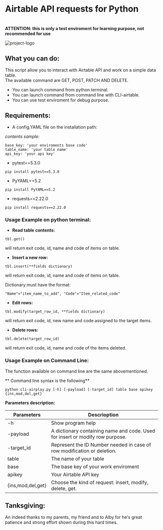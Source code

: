 # Airtable API requests for Python <h1>**ATTENTION: this is only a test enviroment for learning purpose, not recommended for use**![project-logo](https://cdn-images-1.medium.com/max/800/1*ycLQdG3p7jCjOfgqnV5n_Q.gif)## What you can do:This script allow you to interact with Airtable API and work on a simple data table.\The available command are GET, POST, PATCH AND DELETE.* You can launch command  from python terminal.* You can launch command from command line with CLI-airtable.* You can use test enviroment for debug purpose.## Requirements:* A config.YAML file on the installation path: _contents sample:_```base_key: 'your enviroments base code'table_name: 'your table name'api_key: 'your api key'```* pytest==5.3.0```pip install pytest==5.3.0```* PyYAML==5.2```pip install PyYAML==5.2```* requests==2.22.0```pip install requests==2.22.0```### Usage Example on python terminal:* **Read table contents:**```tbl.get()```will return exit code, id, name and code of items on table.* **Insert a new row:**```tbl.insert(**fields dictionary)```will return exit code, id, name and code of items on table.Dictionary must have the format: ```"Name"="item_name_to_add", "Code"="Item_related_code"```* **Edit rows:**```tbl.modify(target_row_id, **fields dictionary)```will return exit code, id, new name and code assigned to the target items.* **Delete rows:**```tbl.delete(target_row_id)```will return exit code, id, name and code of the items deleted.### Usage Example on Command Line:The function available on command line are the same abovementioned. ** Command line syntax is the following** ```python cli-airplay.py [-h] [-payload] [-target_id] table base apikey {ins,mod,del,get}```**Parameters description:**Parameters | Descrioption------------ | --------------h | Show program help-payload | A dictionary containing name and code. Used for insert or modify row purpose.-target_id | Represent the ID Number needed in case of row modification or deletion.table | The name of your tablebase | The base key of your work enviromentapikey | Your Airtable API key{ins,mod,del,get} | Choose the kind of request: insert, modify, delete, get.## Tanksgiving:An indeed thanks to my parents, my friend and to Alby for he's great patience and strong effort shown during this hard times.